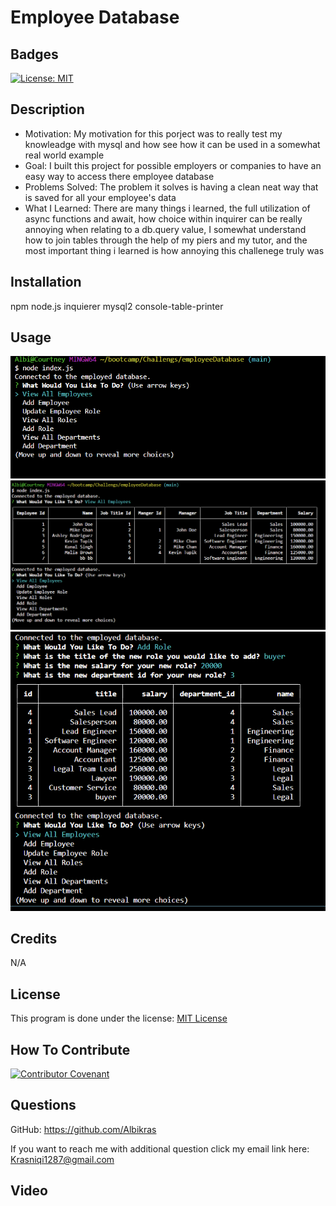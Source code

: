 # Employee Database

## Badges

[![License: MIT](https://img.shields.io/badge/License-MIT-yellow.svg)](https://opensource.org/licenses/MIT)

## Description

- Motivation: My motivation for this porject was to really test my knowleadge with mysql and how see how it can be used in a somewhat real world example
- Goal: I built this project for possible employers or companies to have an easy way to access there employee database
- Problems Solved: The problem it solves is having a clean neat way that is saved for all your employee's data
- What I Learned: There are many things i learned, the full utilization of async functions and await, how choice within inquirer can be really annoying when relating to a db.query value, I somewhat understand how to join tables through the help of my piers and my tutor, and the most important thing i learned is how annoying this challenege truly was

## Installation

npm
node.js
inquierer
mysql2
console-table-printer

## Usage

![code starting off](./images/code.png)
![code table](./images/showingtable.png)
![code questions filled out](./images/questions.png)

## Credits

N/A

## License

This program is done under the license: [MIT License](https://choosealicense.com/licenses/mit/)

## How To Contribute

[![Contributor Covenant](https://img.shields.io/badge/Contributor%20Covenant-2.1-4baaaa.svg)](code_of_conduct.md)

## Questions

GitHub: https://github.com/Albikras

If you want to reach me with additional question click my email link here: Krasniqi1287@gmail.com

## Video
